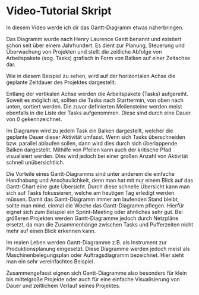 # Video-Tutorial Skript

In diesem Video werde ich dir das Gantt-Diagramm etwas näherbringen.

Das Diagramm wurde nach Henry Laurence Gantt benannt und existiert schon seit über einem Jahrhundert. Es dient zur Planung, Steuerung und Überwachung von Projekten und stellt die zeitliche Abfolge von Arbeitspakete (sog. Tasks) grafisch in Form von Balken auf einer Zeitachse dar.

Wie in diesem Beispiel zu sehen, wird auf der horizontalen Achse die geplante Zeitdauer des Projektes dargestellt.

Entlang der vertikalen Achse werden die Arbeitspakete (Tasks) aufgereiht. Soweit es möglich ist, sollten die Tasks nach Starttermin, von oben nach unten, sortiert werden.
Die zuvor definierten Meilensteine werden meist ebenfalls in die Liste der Tasks aufgenommen. Diese sind durch eine Dauer von 0 gekennzeichnet.

Im Diagramm wird zu jedem Task ein Balken dargestellt, welcher die geplante Dauer dieser Aktivität umfasst. Wenn sich Tasks überschneiden bzw. parallel ablaufen sollen, dann wird dies durch sich überlappende Balken dargestellt. Mithilfe von Pfeilen kann auch der kritische Pfad visualisiert werden. Dies wird jedoch bei einer großen Anzahl von Aktivität schnell unübersichtlich.

Die Vorteile eines Gantt-Diagramms sind unter anderem die einfache Handhabung und Anschaulichkeit, denn man hat mit nur einem Blick auf das Gantt-Chart eine gute Übersicht. Durch diese schnelle Übersicht kann man sich auf Tasks fokussieren, welche am heutigen Tag erledigt werden müssen.
Damit das Gantt-Diagramm immer am laufenden Stand bleibt, sollte man mind. einmal die Woche das Gantt-Diagramm pflegen. Hierfür eignet sich zum Beispiel ein Sprint-Meeting oder ähnliches sehr gut.
Bei größeren Projekten werden Gantt-Diagramme jedoch durch Netzpläne ersetzt, da man die Zusammenhänge zwischen Tasks und Pufferzeiten nicht mehr auf einen Blick erkennen kann.

Im realen Leben werden Gantt-Diagramme z.B. als Instrument zur Produktionsplanung eingesetzt. Diese Diagramme werden jedoch meist als Maschinenbelegungsplan oder Auftragsdiagramm bezeichnet. Hier sieht man ein sehr vereinfachtes Beispiel.

Zusammengefasst eignen sich Gantt-Diagramme also besonders für klein bis mittelgroße Projekte oder auch für eine einfache Visualisierung von Dauer und zeitlichem Verlauf seines Projektes.